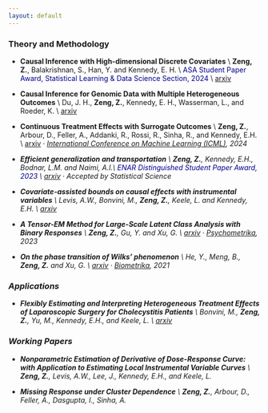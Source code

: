 ```yaml
---
layout: default
---
```



### Theory and Methodology

- **Causal Inference with High-dimensional Discrete Covariates** \\
     **Zeng, Z.**, Balakrishnan, S., Han, Y. and Kennedy, E. H. \\
     <span style="color: darkblue;">ASA Student Paper Award, Statistical Learning & Data Science Section, 2024</span> \\
    [arxiv](https://arxiv.org/abs/2405.00118) 
- **Causal Inference for Genomic Data with Multiple Heterogeneous Outcomes** \\
    Du, J. H., **Zeng, Z.**, Kennedy, E. H., Wasserman, L., and Roeder, K. \\
    [arxiv](https://arxiv.org/abs/2404.09119) 
- **Continuous Treatment Effects with Surrogate Outcomes** \\
    **Zeng, Z.**, Arbour, D., Feller, A., Addanki, R., Rossi, R., Sinha, R., and Kennedy, E.H. \\
    [arxiv](https://arxiv.org/abs/2402.00168) · <i>[International Conference on Machine Learning (ICML)](https://proceedings.mlr.press/v235/zeng24a.html)<i>, 2024

- **Efficient generalization and transportation** \\
    **Zeng, Z.**, Kennedy, E.H., Bodnar, L.M. and Naimi, A.I.\\
    <span style="color: darkblue;">ENAR Distinguished Student Paper Award, 2023</span> \\
    [arxiv](https://arxiv.org/abs/2302.00092) · Accepted by <i>Statistical Science<i>

- **Covariate-assisted bounds on causal effects with instrumental variables** \\
    Levis, A.W., Bonvini, M., **Zeng, Z.**, Keele, L. and Kennedy, E.H. \\
    [arxiv](https://arxiv.org/abs/2301.12106) 

- **A Tensor-EM Method for Large-Scale Latent Class Analysis with Binary Responses** \\
    **Zeng, Z.**, Gu, Y. and Xu, G. \\
    [arxiv](https://arxiv.org/abs/2103.16036) · <i>[Psychometrika](https://link.springer.com/article/10.1007/s11336-022-09887-1)<i>, 2023
    

- **On the phase transition of Wilks’ phenomenon** \\
    He, Y., Meng, B., **Zeng, Z.** and Xu, G. \\
    [arxiv](https://arxiv.org/abs/2008.05974) · <i>[Biometrika](https://academic.oup.com/biomet/article-abstract/108/3/741/5911091)<i>, 2021
  

### Applications

- **Flexibly Estimating and Interpreting Heterogeneous Treatment Effects of Laparoscopic Surgery for Cholecystitis Patients** \\
    Bonvini, M., **Zeng, Z.**, Yu, M., Kennedy, E.H., and Keele, L. \\
    [arxiv](https://arxiv.org/abs/2311.04359)
  

### Working Papers

- **Nonparametric Estimation of Derivative of Dose-Response Curve: with Application to Estimating Local Instrumental Variable Curves** \\
    **Zeng, Z.**, Levis, A.W., Lee, J., Kennedy, E.H., and Keele, L. 
  

- **Missing Response under Cluster Dependence** \\
    **Zeng, Z.**, Arbour, D., Feller, A., Dasgupta, I., Sinha, A. 


